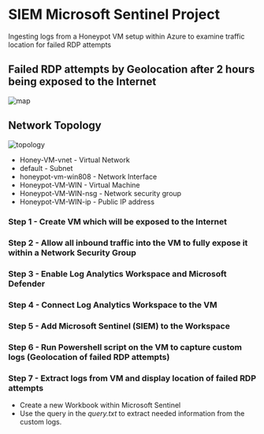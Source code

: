 # SIEM Microsoft Sentinel Project
Ingesting logs from a Honeypot VM setup within Azure to examine traffic location for failed RDP attempts

## Failed RDP attempts by Geolocation after 2 hours being exposed to the Internet
![map](https://github.com/DRDohvaken/siem-azure-project/assets/8603276/fe3f5062-c547-479d-b181-d0a66596c3fe)

## Network Topology
![topology](https://github.com/DRDohvaken/siem-azure-project/assets/8603276/f6e9668c-88ae-4b9b-b2ba-691f10502226)

- Honey-VM-vnet - Virtual Network
- default - Subnet
- honeypot-vm-win808 - Network Interface
- Honeypot-VM-WIN - Virtual Machine
- Honeypot-VM-WIN-nsg - Network security group
- Honeypot-VM-WIN-ip - Public IP address

### Step 1 - Create VM which will be exposed to the Internet
### Step 2 - Allow all inbound traffic into the VM to fully expose it within a Network Security Group
### Step 3 - Enable Log Analytics Workspace and Microsoft Defender
### Step 4 - Connect Log Analytics Workspace to the VM
### Step 5 - Add Microsoft Sentinel (SIEM) to the Workspace
### Step 6 - Run Powershell script on the VM to capture custom logs (Geolocation of failed RDP attempts)
### Step 7 - Extract logs from VM and display location of failed RDP attempts
- Create a new Workbook within Microsoft Sentinel
- Use the query in the *query.txt* to extract needed information from the custom logs.

